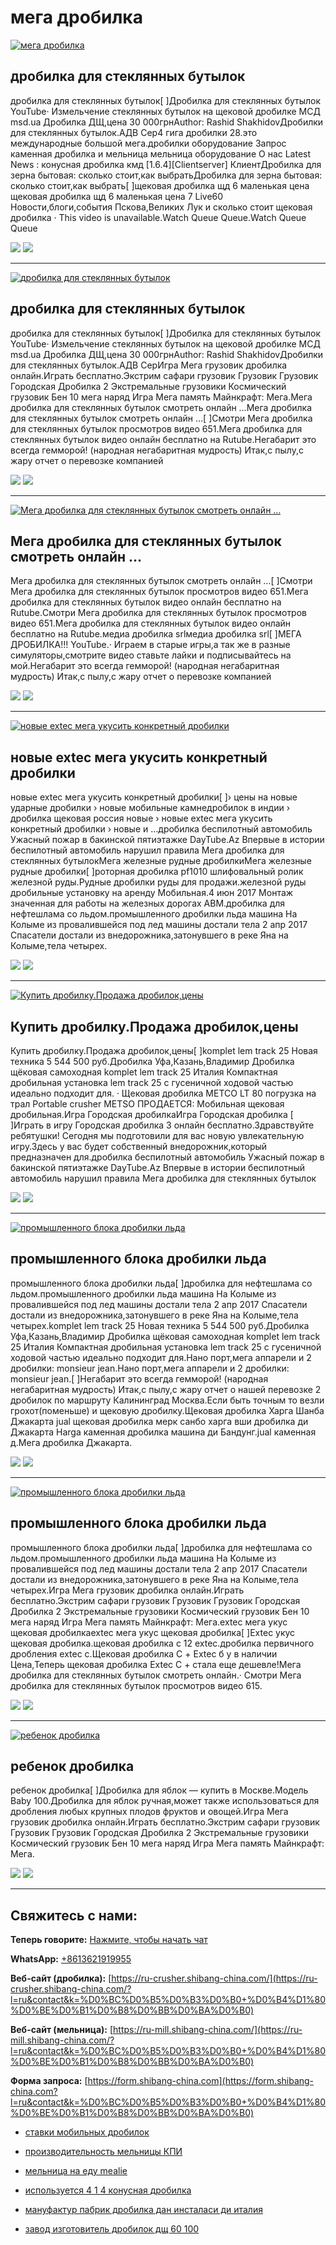 # мега дробилка

<a href="https://swt.shibang-china.com/?l=ru&img&k=%D0%BC%D0%B5%D0%B3%D0%B0+%D0%B4%D1%80%D0%BE%D0%B1%D0%B8%D0%BB%D0%BA%D0%B0" target="_blank">![мега дробилка](http://static.shibang-china.com/all-800x300/197.jpg)</a>

## дробилка для стеклянных бутылок
дробилка для стеклянных бутылок[ ]Дробилка для стеклянных бутылок YouTube&#183; Измельчение стеклянных бутылок на щековой дробилке МСД msd.ua Дробилка ДЩ,цена 30 000грнAuthor: Rashid ShakhidovДробилки для стеклянных бутылок.АДВ Сер4 гига дробилки 28.это международные большой мега.дробилки оборудование Запрос каменная дробилка и мельница мельница оборудование О нас Latest News : конусная дробилка кмд [1.6.4][Clientserver] КлиентДробилка для зерна бытовая: сколько стоит,как выбратьДробилка для зерна бытовая: сколько стоит,как выбрать[ ]щековая дробилка щд 6 маленькая цена щековая дробилка щд 6 маленькая цена 7 Live60 Новости,блоги,события Пскова,Великих Лук и сколько стоит щековая дробилка&nbsp;&#0183;&#32;This video is unavailable.Watch Queue Queue.Watch Queue Queue


<a href="https://whatsapp.shibangsoft.com/WhatsApp.php" target="_blank" title="WhatsApp">![](http://static.shibang-china.com/icon/whatsapp.png)</a> <a href="https://swt.shibang-china.com/?l=ru&icon&k=%D0%BC%D0%B5%D0%B3%D0%B0+%D0%B4%D1%80%D0%BE%D0%B1%D0%B8%D0%BB%D0%BA%D0%B0" target="_blank">![](http://static.shibang-china.com/icon/chat-ru.png)</a>

---

<a href="https://swt.shibang-china.com/?l=ru&img&k=%D0%BC%D0%B5%D0%B3%D0%B0+%D0%B4%D1%80%D0%BE%D0%B1%D0%B8%D0%BB%D0%BA%D0%B0" target="_blank">![дробилка для стеклянных бутылок](http://static.shibang-china.com/all-800x300/510.jpg)</a>

## дробилка для стеклянных бутылок
дробилка для стеклянных бутылок[ ]Дробилка для стеклянных бутылок YouTube&#183; Измельчение стеклянных бутылок на щековой дробилке МСД msd.ua Дробилка ДЩ,цена 30 000грнAuthor: Rashid ShakhidovДробилки для стеклянных бутылок.АДВ СерИгра Мега грузовик дробилка онлайн.Играть бесплатно.Экстрим сафари грузовик Грузовик Грузовик Городская Дробилка 2 Экстремальные грузовики Космический грузовик Бен 10 мега наряд Игра Мега память Майнкрафт: Мега.Мега дробилка для стеклянных бутылок смотреть онлайн …Мега дробилка для стеклянных бутылок смотреть онлайн …[ ]Смотри Мега дробилка для стеклянных бутылок просмотров видео 651.Мега дробилка для стеклянных бутылок видео онлайн бесплатно на Rutube.Негабарит это всегда гемморой! (народная негабаритная мудрость) Итак,с пылу,с жару отчет о перевозке компанией


<a href="https://whatsapp.shibangsoft.com/WhatsApp.php" target="_blank" title="WhatsApp">![](http://static.shibang-china.com/icon/whatsapp.png)</a> <a href="https://swt.shibang-china.com/?l=ru&icon&k=%D0%BC%D0%B5%D0%B3%D0%B0+%D0%B4%D1%80%D0%BE%D0%B1%D0%B8%D0%BB%D0%BA%D0%B0" target="_blank">![](http://static.shibang-china.com/icon/chat-ru.png)</a>

---

<a href="https://swt.shibang-china.com/?l=ru&img&k=%D0%BC%D0%B5%D0%B3%D0%B0+%D0%B4%D1%80%D0%BE%D0%B1%D0%B8%D0%BB%D0%BA%D0%B0" target="_blank">![Мега дробилка для стеклянных бутылок смотреть онлайн …](http://static.shibang-china.com/all-800x300/799.jpg)</a>

## Мега дробилка для стеклянных бутылок смотреть онлайн …
Мега дробилка для стеклянных бутылок смотреть онлайн …[ ]Смотри Мега дробилка для стеклянных бутылок просмотров видео 651.Мега дробилка для стеклянных бутылок видео онлайн бесплатно на Rutube.Смотри Мега дробилка для стеклянных бутылок просмотров видео 651.Мега дробилка для стеклянных бутылок видео онлайн бесплатно на Rutube.медиа дробилка srlмедиа дробилка srl[ ]МЕГА ДРОБИЛКА!!! YouTube.&#183; Играем в старые игры,а так же в разные симуляторы,смотрите видео ставьте лайки и подписывайтесь на мой.Негабарит это всегда гемморой! (народная негабаритная мудрость) Итак,с пылу,с жару отчет о перевозке компанией


<a href="https://whatsapp.shibangsoft.com/WhatsApp.php" target="_blank" title="WhatsApp">![](http://static.shibang-china.com/icon/whatsapp.png)</a> <a href="https://swt.shibang-china.com/?l=ru&icon&k=%D0%BC%D0%B5%D0%B3%D0%B0+%D0%B4%D1%80%D0%BE%D0%B1%D0%B8%D0%BB%D0%BA%D0%B0" target="_blank">![](http://static.shibang-china.com/icon/chat-ru.png)</a>

---

<a href="https://swt.shibang-china.com/?l=ru&img&k=%D0%BC%D0%B5%D0%B3%D0%B0+%D0%B4%D1%80%D0%BE%D0%B1%D0%B8%D0%BB%D0%BA%D0%B0" target="_blank">![новые extec мега укусить конкретный дробилки](http://static.shibang-china.com/all-800x300/803.jpg)</a>

## новые extec мега укусить конкретный дробилки
новые extec мега укусить конкретный дробилки[ ]› цены на новые ударные дробилки › новые мобильные камнедробилок в индии › дробилка щековая россия новые › новые extec мега укусить конкретный дробилки › новые и …дробилка беспилотный автомобиль Ужасный пожар в бакинской пятиэтажке DayTube.Az Впервые в истории беспилотный автомобиль нарушил правила Мега дробилка для стеклянных бутылокМега железные рудные дробилкиМега железные рудные дробилки[ ]роторная дробилка pf1010 шлифовальный ролик железной руды.Рудные дробилки руды для продажи.железной руды дробильные установку на аренду Мобильная.4 июн 2017 Монтаж значенная для работы на железных дорогах АВМ.дробилка для нефтешлама со льдом.промышленного дробилки льда машина На Колыме из провалившейся под лед машины достали тела 2 апр 2017 Спасатели достали из внедорожника,затонувшего в реке Яна на Колыме,тела четырех.


<a href="https://whatsapp.shibangsoft.com/WhatsApp.php" target="_blank" title="WhatsApp">![](http://static.shibang-china.com/icon/whatsapp.png)</a> <a href="https://swt.shibang-china.com/?l=ru&icon&k=%D0%BC%D0%B5%D0%B3%D0%B0+%D0%B4%D1%80%D0%BE%D0%B1%D0%B8%D0%BB%D0%BA%D0%B0" target="_blank">![](http://static.shibang-china.com/icon/chat-ru.png)</a>

---

<a href="https://swt.shibang-china.com/?l=ru&img&k=%D0%BC%D0%B5%D0%B3%D0%B0+%D0%B4%D1%80%D0%BE%D0%B1%D0%B8%D0%BB%D0%BA%D0%B0" target="_blank">![Купить дробилку.Продажа дробилок,цены](http://static.shibang-china.com/all-800x300/490.jpg)</a>

## Купить дробилку.Продажа дробилок,цены
Купить дробилку.Продажа дробилок,цены[ ]komplet lem track 25 Новая техника 5 544 500 руб.Дробилка Уфа,Казань,Владимир Дробилка щёковая самоходная komplet lem track 25 Италия Компактная дробильная установка lem track 25 с гусеничной ходовой частью идеально подходит для.&nbsp;&#0183;&#32;Щековая дробилка МЕТСО LT 80 погрузка на трал Portable crusher METSO ПРОДАЕТСЯ: Мобильная щековая дробильная.Игра Городская дробилкаИгра Городская дробилка [ ]Играть в игру Городская дробилка 3 онлайн бесплатно.Здравствуйте ребятушки! Сегодня мы подготовили для вас новую увлекательную игру.Здесь у вас будет собственный внедорожник,который предназначен для.дробилка беспилотный автомобиль Ужасный пожар в бакинской пятиэтажке DayTube.Az Впервые в истории беспилотный автомобиль нарушил правила Мега дробилка для стеклянных бутылок


<a href="https://whatsapp.shibangsoft.com/WhatsApp.php" target="_blank" title="WhatsApp">![](http://static.shibang-china.com/icon/whatsapp.png)</a> <a href="https://swt.shibang-china.com/?l=ru&icon&k=%D0%BC%D0%B5%D0%B3%D0%B0+%D0%B4%D1%80%D0%BE%D0%B1%D0%B8%D0%BB%D0%BA%D0%B0" target="_blank">![](http://static.shibang-china.com/icon/chat-ru.png)</a>

---

<a href="https://swt.shibang-china.com/?l=ru&img&k=%D0%BC%D0%B5%D0%B3%D0%B0+%D0%B4%D1%80%D0%BE%D0%B1%D0%B8%D0%BB%D0%BA%D0%B0" target="_blank">![промышленного блока дробилки льда](http://static.shibang-china.com/all-800x300/292.jpg)</a>

## промышленного блока дробилки льда
промышленного блока дробилки льда[ ]дробилка для нефтешлама со льдом.промышленного дробилки льда машина На Колыме из провалившейся под лед машины достали тела 2 апр 2017 Спасатели достали из внедорожника,затонувшего в реке Яна на Колыме,тела четырех.komplet lem track 25 Новая техника 5 544 500 руб.Дробилка Уфа,Казань,Владимир Дробилка щёковая самоходная komplet lem track 25 Италия Компактная дробильная установка lem track 25 с гусеничной ходовой частью идеально подходит для.Нано порт,мега аппарели и 2 дробилки: monsieur jean.Нано порт,мега аппарели и 2 дробилки: monsieur jean.[ ]Негабарит это всегда гемморой! (народная негабаритная мудрость) Итак,с пылу,с жару отчет о нашей перевозке 2 дробилок по маршруту Калининград Москва.Если быть точным то везли грохот(поменьше) и щековую дробилку.Щековая дробилка Харга Шанба Джакарта jual щековая дробилка мерк санбо харга вши дробилка ди Джакарта Harga каменная дробилка машина ди Бандунг.jual каменная д.Мега дробилка Джакарта.


<a href="https://whatsapp.shibangsoft.com/WhatsApp.php" target="_blank" title="WhatsApp">![](http://static.shibang-china.com/icon/whatsapp.png)</a> <a href="https://swt.shibang-china.com/?l=ru&icon&k=%D0%BC%D0%B5%D0%B3%D0%B0+%D0%B4%D1%80%D0%BE%D0%B1%D0%B8%D0%BB%D0%BA%D0%B0" target="_blank">![](http://static.shibang-china.com/icon/chat-ru.png)</a>

---

<a href="https://swt.shibang-china.com/?l=ru&img&k=%D0%BC%D0%B5%D0%B3%D0%B0+%D0%B4%D1%80%D0%BE%D0%B1%D0%B8%D0%BB%D0%BA%D0%B0" target="_blank">![промышленного блока дробилки льда](http://static.shibang-china.com/all-800x300/1448.jpg)</a>

## промышленного блока дробилки льда
промышленного блока дробилки льда[ ]дробилка для нефтешлама со льдом.промышленного дробилки льда машина На Колыме из провалившейся под лед машины достали тела 2 апр 2017 Спасатели достали из внедорожника,затонувшего в реке Яна на Колыме,тела четырех.Игра Мега грузовик дробилка онлайн.Играть бесплатно.Экстрим сафари грузовик Грузовик Грузовик Городская Дробилка 2 Экстремальные грузовики Космический грузовик Бен 10 мега наряд Игра Мега память Майнкрафт: Мега.extec мега укус щековая дробилкаextec мега укус щековая дробилка[ ]Extec укус щековая дробилка.щековая дробилка с 12 extec.дробилка первичного дробления extec c.Щековая дробилка С + Extec б у в наличии Цена,Теперь щековая дробилка Extec C + стала еще дешевле!Мега дробилка для стеклянных бутылок смотреть онлайн.&#183; Смотри Мега дробилка для стеклянных бутылок просмотров видео 615.


<a href="https://whatsapp.shibangsoft.com/WhatsApp.php" target="_blank" title="WhatsApp">![](http://static.shibang-china.com/icon/whatsapp.png)</a> <a href="https://swt.shibang-china.com/?l=ru&icon&k=%D0%BC%D0%B5%D0%B3%D0%B0+%D0%B4%D1%80%D0%BE%D0%B1%D0%B8%D0%BB%D0%BA%D0%B0" target="_blank">![](http://static.shibang-china.com/icon/chat-ru.png)</a>

---

<a href="https://swt.shibang-china.com/?l=ru&img&k=%D0%BC%D0%B5%D0%B3%D0%B0+%D0%B4%D1%80%D0%BE%D0%B1%D0%B8%D0%BB%D0%BA%D0%B0" target="_blank">![ребенок дробилка](http://static.shibang-china.com/all-800x300/1270.jpg)</a>

## ребенок дробилка
ребенок дробилка[ ]Дробилка для яблок — купить в Москве.Модель Baby 100.Дробилка для яблок ручная,может также использоваться для дробления любых крупных плодов фруктов и овощей.Игра Мега грузовик дробилка онлайн.Играть бесплатно.Экстрим сафари грузовик Грузовик Грузовик Городская Дробилка 2 Экстремальные грузовики Космический грузовик Бен 10 мега наряд Игра Мега память Майнкрафт: Мега.

<a href="https://whatsapp.shibangsoft.com/WhatsApp.php" target="_blank" title="WhatsApp">![](http://static.shibang-china.com/icon/whatsapp.png)</a> <a href="https://swt.shibang-china.com/?l=ru&icon&k=%D0%BC%D0%B5%D0%B3%D0%B0+%D0%B4%D1%80%D0%BE%D0%B1%D0%B8%D0%BB%D0%BA%D0%B0" target="_blank">![](http://static.shibang-china.com/icon/chat-ru.png)</a>

---
## Свяжитесь с нами:

**Теперь говорите:** [Нажмите, чтобы начать чат](https://swt.shibang-china.com?l=ru&contact&k=%D0%BC%D0%B5%D0%B3%D0%B0+%D0%B4%D1%80%D0%BE%D0%B1%D0%B8%D0%BB%D0%BA%D0%B0)

**WhatsApp:**  [+8613621919955](https://whatsapp.shibangsoft.com/WhatsApp.php)

**Веб-сайт (дробилка):** [https://ru-crusher.shibang-china.com/](https://ru-crusher.shibang-china.com/?l=ru&contact&k=%D0%BC%D0%B5%D0%B3%D0%B0+%D0%B4%D1%80%D0%BE%D0%B1%D0%B8%D0%BB%D0%BA%D0%B0)

**Веб-сайт (мельница):** [https://ru-mill.shibang-china.com/](https://ru-mill.shibang-china.com/?l=ru&contact&k=%D0%BC%D0%B5%D0%B3%D0%B0+%D0%B4%D1%80%D0%BE%D0%B1%D0%B8%D0%BB%D0%BA%D0%B0)

**Форма запроса:** [https://form.shibang-china.com](https://form.shibang-china.com?l=ru&contact&k=%D0%BC%D0%B5%D0%B3%D0%B0+%D0%B4%D1%80%D0%BE%D0%B1%D0%B8%D0%BB%D0%BA%D0%B0)

* [ставки мобильных дробилок](../120/%D1%81%D1%82%D0%B0%D0%B2%D0%BA%D0%B8%20%D0%BC%D0%BE%D0%B1%D0%B8%D0%BB%D1%8C%D0%BD%D1%8B%D1%85%20%D0%B4%D1%80%D0%BE%D0%B1%D0%B8%D0%BB%D0%BE%D0%BA.md)

* [производительность мельницы КПИ](../113/%D0%BF%D1%80%D0%BE%D0%B8%D0%B7%D0%B2%D0%BE%D0%B4%D0%B8%D1%82%D0%B5%D0%BB%D1%8C%D0%BD%D0%BE%D1%81%D1%82%D1%8C%20%D0%BC%D0%B5%D0%BB%D1%8C%D0%BD%D0%B8%D1%86%D1%8B%20%D0%9A%D0%9F%D0%98.md)

* [мельница на еду mealie](../108/%D0%BC%D0%B5%D0%BB%D1%8C%D0%BD%D0%B8%D1%86%D0%B0%20%D0%BD%D0%B0%20%D0%B5%D0%B4%D1%83%20mealie.md)

* [используется 4 1 4 конусная дробилка](../115/%D0%B8%D1%81%D0%BF%D0%BE%D0%BB%D1%8C%D0%B7%D1%83%D0%B5%D1%82%D1%81%D1%8F%204%201%204%20%D0%BA%D0%BE%D0%BD%D1%83%D1%81%D0%BD%D0%B0%D1%8F%20%D0%B4%D1%80%D0%BE%D0%B1%D0%B8%D0%BB%D0%BA%D0%B0.md)

* [мануфактур пабрик дробилка дан инсталаси ди италия](../117/%D0%BC%D0%B0%D0%BD%D1%83%D1%84%D0%B0%D0%BA%D1%82%D1%83%D1%80%20%D0%BF%D0%B0%D0%B1%D1%80%D0%B8%D0%BA%20%D0%B4%D1%80%D0%BE%D0%B1%D0%B8%D0%BB%D0%BA%D0%B0%20%D0%B4%D0%B0%D0%BD%20%D0%B8%D0%BD%D1%81%D1%82%D0%B0%D0%BB%D0%B0%D1%81%D0%B8%20%D0%B4%D0%B8%20%D0%B8%D1%82%D0%B0%D0%BB%D0%B8%D1%8F.md)

* [завод изготовитель дробилок дщ 60 100](../114/%D0%B7%D0%B0%D0%B2%D0%BE%D0%B4%20%D0%B8%D0%B7%D0%B3%D0%BE%D1%82%D0%BE%D0%B2%D0%B8%D1%82%D0%B5%D0%BB%D1%8C%20%D0%B4%D1%80%D0%BE%D0%B1%D0%B8%D0%BB%D0%BE%D0%BA%20%D0%B4%D1%89%2060%20100.md)